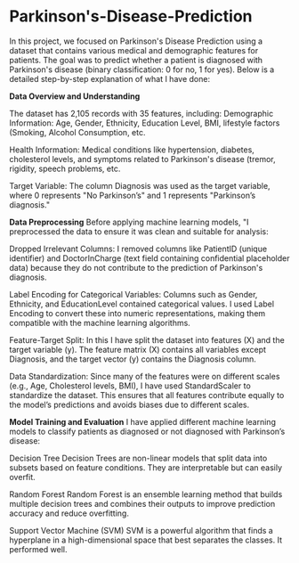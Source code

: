 # Parkinson's-Disease-Prediction
In this project, we focused on Parkinson's Disease Prediction using a dataset that contains various medical and demographic features for patients. The goal was to predict whether a patient is diagnosed with Parkinson's disease (binary classification: 0 for no, 1 for yes). Below is a detailed step-by-step explanation of what I have done:

 **Data Overview and Understanding**

The dataset has 2,105 records with 35 features, including:
Demographic Information: Age, Gender, Ethnicity, Education Level, BMI, lifestyle factors (Smoking, Alcohol Consumption, etc.
  
Health Information: Medical conditions like hypertension, diabetes, cholesterol levels, and symptoms related to Parkinson's disease (tremor, rigidity, speech problems, etc.
  
Target Variable: The column Diagnosis was used as the target variable, where 0 represents "No Parkinson’s" and 1 represents "Parkinson’s diagnosis."
  
 **Data Preprocessing**
  Before applying machine learning models, "I preprocessed the data to ensure it was clean and suitable for analysis:

Dropped Irrelevant Columns:
  I removed columns like PatientID (unique identifier) and DoctorInCharge (text field containing confidential placeholder data) because they do not contribute to the prediction of Parkinson's diagnosis.
    
Label Encoding for Categorical Variables:
  Columns such as Gender, Ethnicity, and EducationLevel contained categorical values. I used Label Encoding to convert these into numeric representations, making them compatible with the machine learning 
  algorithms.
     
Feature-Target Split:
 In this I have  split the dataset into features (X) and the target variable (y). The feature matrix (X) contains all variables except Diagnosis, and the target vector (y) contains the Diagnosis column.

Data Standardization:
    Since many of the features were on different scales (e.g., Age, Cholesterol levels, BMI), I have  used StandardScaler to standardize the dataset. This ensures that all features contribute equally to the model’s 
    predictions and avoids biases due to different scales.
    
 **Model Training and Evaluation**
 I have  applied  different machine learning models to classify patients as diagnosed or not diagnosed with Parkinson’s disease:

 Decision Tree
 Decision Trees are non-linear models that split data into subsets based on feature conditions. They are interpretable but can easily overfit.

 Random Forest
 Random Forest is an ensemble learning method that builds multiple decision trees and combines their outputs to improve prediction accuracy and reduce overfitting.

  Support Vector Machine (SVM)
SVM is a powerful algorithm that finds a hyperplane in a high-dimensional space that best separates the classes. It performed  well.
